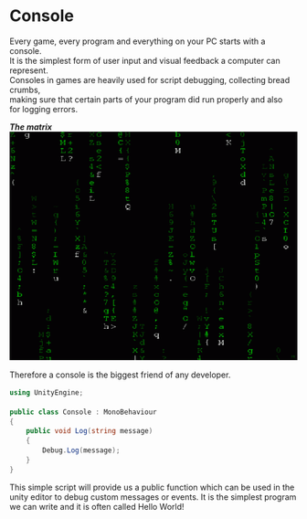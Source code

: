 # Console
Every game, every program and everything on your PC starts with a console.  
It is the simplest form of user input and visual feedback a computer can represent.  
Consoles in games are heavily used for script debugging, collecting bread crumbs,  
making sure that certain parts of your program did run properly and also  
for logging errors.

***The matrix***\
<img src="../../img/matrix.gif" alt="thematrix" height="400"/>

Therefore a console is the biggest friend of any developer.

```csharp
using UnityEngine;

public class Console : MonoBehaviour
{
    public void Log(string message)
    {
        Debug.Log(message);
    }
}
```

This simple script will provide us a public function which can be used in the
unity editor to debug custom messages or events. 
It is the simplest program we can write and it is often called
Hello World!